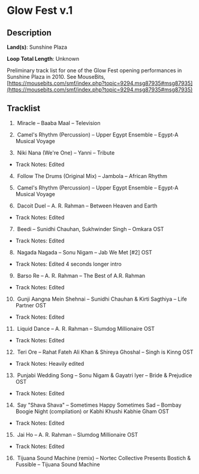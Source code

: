 # Glow Fest v.1

## Description

**Land(s)**: Sunshine Plaza

**Loop Total Length**: Unknown

Preliminary track list for one of the Glow Fest opening performances in Sunshine Plaza in 2010. See MouseBits, [https://mousebits.com/smf/index.php?topic=9294.msg87935#msg87935](https://mousebits.com/smf/index.php?topic=9294.msg87935#msg87935)

## Tracklist

1.  Miracle – Baaba Maal – Television


2.  Camel's Rhythm (Percussion) – Upper Egypt Ensemble – Egypt-A Musical Voyage


3.  Niki Nana (We're One) – Yanni – Tribute
- Track Notes: Edited

4.  Follow The Drums (Original Mix) – Jambola – African Rhythm


5.  Camel's Rhythm (Percussion) – Upper Egypt Ensemble – Egypt-A Musical Voyage


6.  Dacoit Duel – A. R. Rahman – Between Heaven and Earth
- Track Notes: Edited

7.  Beedi – Sunidhi Chauhan, Sukhwinder Singh – Omkara OST
- Track Notes: Edited

8.  Nagada Nagada – Sonu Nigam – Jab We Met [#2] OST
- Track Notes: Edited 4 seconds longer intro

9.  Barso Re – A. R. Rahman – The Best of A.R. Rahman
- Track Notes: Edited

10.  Gunji Aangna Mein Shehnai – Sunidhi Chauhan & Kirti Sagthiya – Life Partner OST
- Track Notes: Edited

11.  Liquid Dance – A. R. Rahman – Slumdog Millionaire OST
- Track Notes: Edited

12.  Teri Ore – Rahat Fateh Ali Khan & Shireya Ghoshal – Singh is Kinng OST
- Track Notes: Heavily edited

13.  Punjabi Wedding Song – Sonu Nigam & Gayatri Iyer – Bride & Prejudice OST
- Track Notes: Edited

14.  Say "Shava Shava" – Sometimes Happy Sometimes Sad – Bombay Boogie Night (compilation) or Kabhi Khushi Kabhie Gham OST
- Track Notes: Edited

15.  Jai Ho – A. R. Rahman – Slumdog Millionaire OST
- Track Notes: Edited

16.  Tijuana Sound Machine (remix) – Nortec Collective Presents Bostich & Fussible – Tijuana Sound Machine

